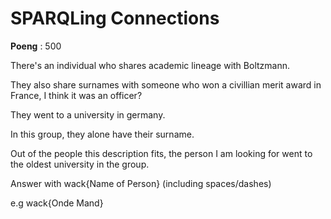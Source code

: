 # SPARQLing Connections
**Poeng** : 500

There's an individual who shares academic lineage with Boltzmann.
They also share surnames with someone who won a civillian merit award in France, I think it was an officer?
They went to a university in germany.

In this group, they alone have their surname.

Out of the people this description fits, the person I am looking for went to the oldest university in the group.

Answer with wack{Name of Person} (including spaces/dashes)

e.g wack{Onde Mand}

